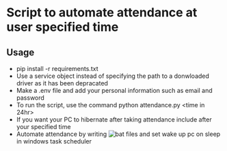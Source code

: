 # Script to automate attendance at user specified time

## Usage

+ pip install -r requirements.txt
+ Use a service object instead of specifying the path to a donwloaded driver as it has been depracated 
+ Make a .env file and add your personal information such as email and password
+ To run the script, use the command python attendance.py <course name> <time in 24hr>
+ If you want your PC to hibernate after taking attendance include <sleep> after your specified time
+ Automate attendance by writing ![bat files](/bat_files) and set wake up pc on sleep in windows task scheduler

